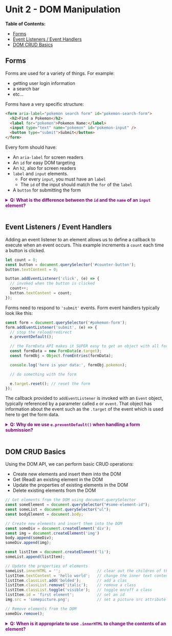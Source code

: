 # Unit 2 - DOM Manipulation

**Table of Contents:**
- [Forms](#forms)
- [Event Listeners / Event Handlers](#event-listeners--event-handlers)
- [DOM CRUD Basics](#dom-crud-basics)

## Forms

Forms are used for a variety of things. For example:
* getting user login information
* a search bar
* etc...

Forms have a very specific structure:

```html
<form aria-label="pokemon search form" id="pokemon-search-form">
  <h2>Find a Pokemon</h2>
  <label for="pokemon">Pokemon Name:</label>
  <input type="text" name="pokemon" id="pokemon-input" />
  <button type="submit">Submit</button>
</form>
```

Every form should have:
* An `aria-label` for screen readers
* An `id` for easy DOM targeting
* An `h2`, also for screen readers
* `label` and `input` elements. 
  * For every `input`, you must have an `label`
  * The `id` of the input should match the `for` of the `label`
* A `button` for submitting the form

**<details><summary style="color: purple">Q: What is the difference between the `id` and the `name` of an `input` element?</summary>**

> The `id` is used to connect an `input` to its `label`. The `name` of the input is used when we collect data from the form. If we have an `input` with the `name="email"`, we can access the value like so:
>
> ```js
> const form = document.querySelector('form');
> const emailValue = form.email.value;
> // or
> const formObj = Object.fromEntries(new FormData(form));
> const emailValue = formObj.email;
> ```

</details><br>

## Event Listeners / Event Handlers

Adding an event listener to an element allows us to define a callback to execute when an event occurs. This example increments a `count` each time a button is clicked.

```js
let count = 0;
const button = document.querySelector('#counter-button');
button.textContent = 0;

button.addEventListener('click', (e) => {
  // invoked when the button is clicked
  count++;
  button.textContent = count;
});
```

Forms need to respond to `'submit'` events. Form event handlers typically look like this:

```js
const form = document.querySelector('#pokemon-form');
form.addEventListener('submit', (e) => {
  // stop the reload/redirect
  e.preventDefault();

  // the FormData API makes it SUPER easy to get an object with all form data with 2 steps:
  const formData = new FormData(e.target);
  const formObj = Object.fromEntries(formData);

  console.log('here is your data:', formObj.pokemon);

  // do something with the form

  e.target.reset(); // reset the form
});
```

The callback provided to `addEventListener` is invoked with an `Event` object, typically referenced by a parameter called `e` or `event`. That object has information about the event such as the `.target` of the event which is used here to get the form data.

**<details><summary style="color: purple">Q: Why do we use `e.preventDefault()` when handling a form submission?</summary>**

> The default behavior of a form submission is to refresh the page. The form inputs are also added to the URL as query parameters. Instead, we want to keep the user on the page without reloading so we can handle the form submission with JavaScript.

</details><br>

## DOM CRUD Basics

Using the DOM API, we can perform basic CRUD operations:
* Create new elements and insert them into the DOM
* Get (Read) an existing element in the DOM
* Update the properties of existing elements in the DOM
* Delete existing elements from the DOM

```js
// Get elements from the DOM using document.querySelector
const someElement = document.querySelector("#some-element-id");
const someList = document.querySelector("ul");
const bodyElement = document.body;

// Create new elements and insert them into the DOM
const someDiv = document.createElement('div');
const img = document.createElement('img')
body.append(someDiv);
someDiv.append(img);

const listItem = document.createElement('li');
someList.append(listItem);

// Update the properties of elements
someList.innerHTML = '';                // clear out the children of the list
listItem.textContent = 'hello world';   // change the inner text content
listItem.classList.add('bolded');       // add a clas
listItem.classList.remove('italic');    // remove a class
listItem.classList.toggle('visible');   // toggle on/off a class
listItem.id = 'first element';          // set an id
img.src = 'somepicture.png';            // set a picture src attribute

// Remove elements from the DOM
someDiv.remove();
```

**<details><summary style="color: purple">Q: When is it appropriate to use `.innerHTML` to change the contents of an element?</summary>**

> We can use `.innerHTML` if we are in full control of how we are changing the `.innerHTML`. For example, we can use it to clear out the contents of an element, or to insert child elements with a known structure. 
> We should NEVER use `.innerHTML` to insert HTML elements that are in any way generated dynamically by the user.

</details><br>
